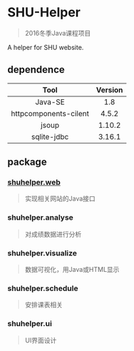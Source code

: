 # SHU-Helper
> 2016冬季Java课程项目

A helper for SHU website.

## dependence
|Tool|Version|
|:-:|:-:|
|Java-SE|1.8|
|httpcomponents-cilent|4.5.2|
|jsoup|1.10.2|
|sqlite-jdbc|3.16.1|


## package
### [shuhelper.web](https://github.com/Lodour/SHU-Helper/tree/master/src/shuhelper/web)
> 实现相关网站的Java接口

### shuhelper.analyse
> 对成绩数据进行分析

### shuhelper.visualize
> 数据可视化，用Java或HTML显示

### shuhelper.schedule
> 安排课表相关

### shuhelper.ui
> UI界面设计
